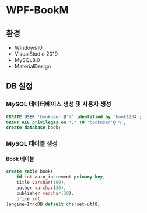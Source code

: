 # WPF-BookM
## 환경
- Windows10
- VisualStudio 2019
- MySQL8.0
- MaterialDesign

## DB 설정
### MySQL 데이터베이스 생성 및 사용자 생성
```sql
CREATE USER 'bookuser'@'%' identified by 'book1234';
GRANT ALL privileges on *.* TO 'bookuser'@'%';
create database book;
```
### MySQL 테이블 생성
#### Book 테이블
```sql
create table book(
	id int auto_increment primary key,
    title varchar(100),
    author varchar(30),
    publisher varchar(30),
    price int
)engine=InnoDB default charset=utf8;
```

